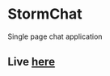 # StormChat

Single page chat application

 ## Live <a href="https://morning-forest-44244.herokuapp.com/">here</a>
